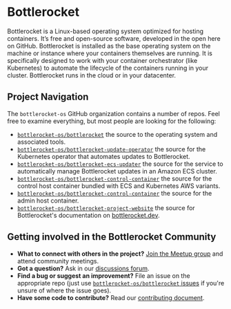 # Bottlerocket

Bottlerocket is a Linux-based operating system optimized for hosting containers.
It’s free and open-source software, developed in the open here on GitHub.
Bottlerocket is installed as the base operating system on the machine or instance where your containers themselves are running.
It is specifically designed to work with your container orchestrator (like Kubernetes) to automate the lifecycle of the containers running in your cluster.
Bottlerocket runs in the cloud or in your datacenter.

## Project Navigation

The `bottlerocket-os` GitHub organization contains a number of repos. Feel free to examine everything, but most people are looking for the following:

- [`bottlerocket-os/bottlerocket`](https://github.com/bottlerocket-os/bottlerocket) the source to the operating system and associated tools.
- [`bottlerocket-os/bottlerocket-update-operator`](https://github.com/bottlerocket-os/bottlerocket-update-operator) the source for the Kubernetes operator that automates updates to Bottlerocket.
- [`bottlerocket-os/bottlerocket-ecs-updater`](https://github.com/bottlerocket-os/bottlerocket-ecs-updater) the source for the service to automatically manage Bottlerocket updates in an Amazon ECS cluster.
- [`bottlerocket-os/bottlerocket-control-container`](https://github.com/bottlerocket-os/bottlerocket-control-container) the source for the control host container bundled with ECS and Kubernetes  AWS variants.
- [`bottlerocket-os/bottlerocket-control-container`](https://github.com/bottlerocket-os/bottlerocket-control-container) the source for the  admin host container.
- [`bottlerocket-os/bottlerocket-project-website`](https://github.com/bottlerocket-os/bottlerocket-project-website) the source for Bottlerocket's documentation on [bottlerocket.dev](https://bottlerocket.dev/).

## Getting involved in the Bottlerocket Community

- **What to connect with others in the project?** [Join the Meetup group](https://www.meetup.com/bottlerocket-community/) and attend community meetings.
- **Got a question?** Ask in our [discussions forum](https://github.com/bottlerocket-os/bottlerocket/discussions).
- **Find a bug or suggest an improvement?** File an issue on the appropriate repo (just use [`bottlerocket-os/bottlerocket` issues](https://github.com/bottlerocket-os/bottlerocket/issues/new/choose) if you're unsure of where the issue goes).
- **Have some code to contribute?** Read our [contributing document](https://github.com/bottlerocket-os/bottlerocket/blob/develop/CONTRIBUTING.md).

